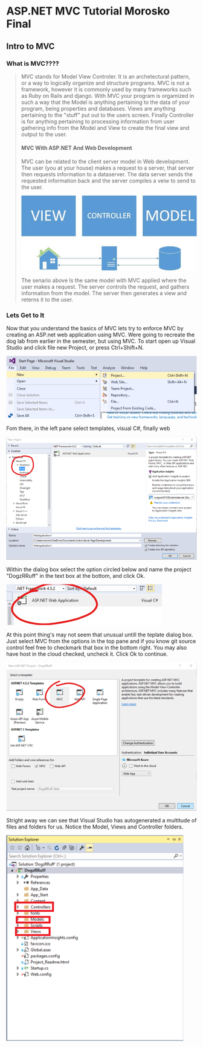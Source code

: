 # ASP.NET MVC Tutorial Morosko Final

## Intro to MVC

### What is MVC????
> MVC stands for Model View Controler. It is an archetectural pattern, or a way to logically organize and structure programs. MVC is not a framework, however it is commonly used by many frameworks such as Ruby on Rails and django. With MVC your program is orgamized in such a way that the Model is anything pertaining to the data of your program, being properties and databases. Views are anything pertaining to the "stuff" put out to the users screen. Finally Controller is for anything pertaining to processing information from user gathering info from the Model and View to create the final view and output to the user.
>#### MVC With ASP.NET And Web Development
>MVC can be related to the client server model in Web development. The user (you at your house) makes a request to a server, that server then requests information to a dataserver. The data server sends the requested information back and the server compiles a veiw to send to the user.
> 
>![alt text][img1]
>
>The senario above Is the same model with MVC applied where the user makes a request. The server controls the request, and gathers information from the model. The server then generates a view and reterns it to the user.

### Lets Get to It
Now that you understand the basics of MVC lets try to enforce MVC by creating an ASP.net web application using MVC. Were going to recreate the dog lab from earlier in the semester, but using MVC. To start open up Visual Studio and click file new Project, or press Ctrl+Shift+N.

![alt text][img2]

Fom there, in the left pane select templates, visual C#, finally web 

![alt text][img3]

Within the dialog box select the option circled below and name the project "DogzRRuff" in the text box at the bottom, and click Ok.

![alt text][img4]

At this point thing's may not seem that unusual untill the teplate dialog box. Just select MVC from the options in the top pane and if you know git source control feel free to checkmark that box in the bottom right. You may also have host in the cloud checked, uncheck it. Click Ok to continue.

![alt text][img5]

Stright away we can see that Visual Studio has autogenerated a multitude of files and folders for us. Notice the Model, Views and Controller folders.

![alt text][img6]



[img1]: img/MVCDiagram.jpg "Tutorial img 1 shows a visual helpper of MVC. Created by Caleb Wagner using Microsoft Visio."
[img2]: img/Step1.png "Tutorial img 2 shows a visual of above text. Created by Caleb Wagner."
[img3]: img/Step2.png "Tutorial img 3 shows a visual of above text. Created by Caleb Wagner."
[img4]: img/Step3.png "Tutorial img 4 shows a visual of above text. Created by Caleb Wagner."
[img5]: img/Step4.png "Tutorial img 5 shows a visual of above text. Created by Caleb Wagner."
[img6]: img/Step5.png "Tutorial img 6 shows a visual of above text. Created by Caleb Wagner."
